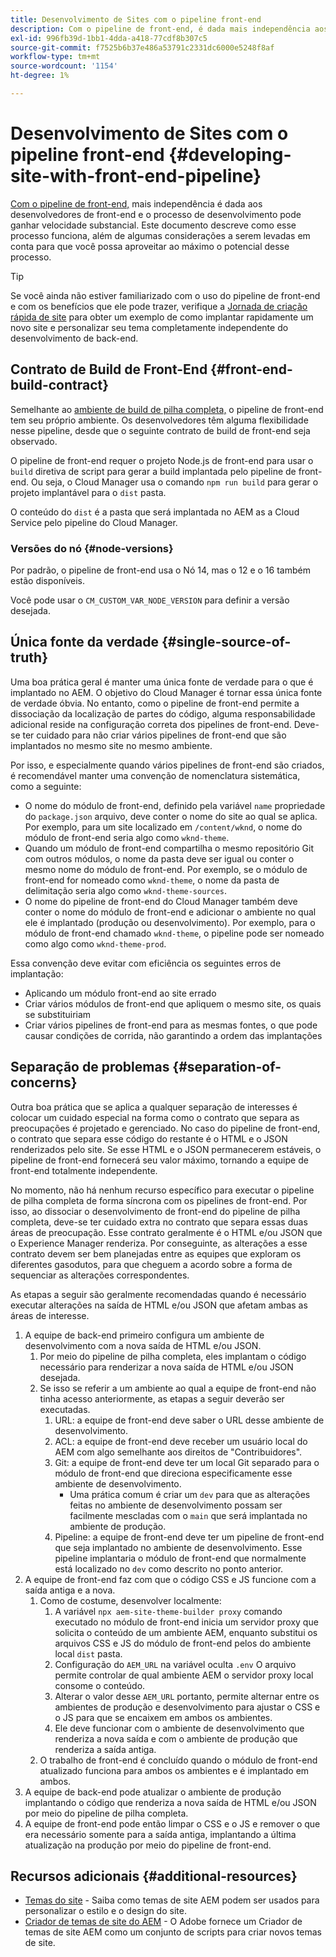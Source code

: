 ```yaml
---
title: Desenvolvimento de Sites com o pipeline front-end
description: Com o pipeline de front-end, é dada mais independência aos desenvolvedores de front-end e o processo de desenvolvimento pode ganhar velocidade substancial. Este documento descreve algumas considerações específicas do processo de build de front-end que devem ser fornecidas.
exl-id: 996fb39d-1bb1-4dda-a418-77cdf8b307c5
source-git-commit: f7525b6b37e486a53791c2331dc6000e5248f8af
workflow-type: tm+mt
source-wordcount: '1154'
ht-degree: 1%

---
```



# Desenvolvimento de Sites com o pipeline front-end {#developing-site-with-front-end-pipeline}

[Com o pipeline de front-end,](/help/implementing/cloud-manager/configuring-pipelines/introduction-ci-cd-pipelines.md#front-end) mais independência é dada aos desenvolvedores de front-end e o processo de desenvolvimento pode ganhar velocidade substancial. Este documento descreve como esse processo funciona, além de algumas considerações a serem levadas em conta para que você possa aproveitar ao máximo o potencial desse processo.

>[!TIP]
>
>Se você ainda não estiver familiarizado com o uso do pipeline de front-end e com os benefícios que ele pode trazer, verifique a [Jornada de criação rápida de site](/help/journey-sites/quick-site/overview.md) para obter um exemplo de como implantar rapidamente um novo site e personalizar seu tema completamente independente do desenvolvimento de back-end.

## Contrato de Build de Front-End {#front-end-build-contract}

Semelhante ao [ambiente de build de pilha completa,](/help/implementing/cloud-manager/getting-access-to-aem-in-cloud/build-environment-details.md) o pipeline de front-end tem seu próprio ambiente. Os desenvolvedores têm alguma flexibilidade nesse pipeline, desde que o seguinte contrato de build de front-end seja observado.

O pipeline de front-end requer o projeto Node.js de front-end para usar o `build` diretiva de script para gerar a build implantada pelo pipeline de front-end. Ou seja, o Cloud Manager usa o comando `npm run build` para gerar o projeto implantável para o `dist` pasta.

O conteúdo do `dist` é a pasta que será implantada no AEM as a Cloud Service pelo pipeline do Cloud Manager.

### Versões do nó {#node-versions}

Por padrão, o pipeline de front-end usa o Nó 14, mas o 12 e o 16 também estão disponíveis.

Você pode usar o `CM_CUSTOM_VAR_NODE_VERSION` para definir a versão desejada.

## Única fonte da verdade {#single-source-of-truth}

Uma boa prática geral é manter uma única fonte de verdade para o que é implantado no AEM. O objetivo do Cloud Manager é tornar essa única fonte de verdade óbvia. No entanto, como o pipeline de front-end permite a dissociação da localização de partes do código, alguma responsabilidade adicional reside na configuração correta dos pipelines de front-end. Deve-se ter cuidado para não criar vários pipelines de front-end que são implantados no mesmo site no mesmo ambiente.

Por isso, e especialmente quando vários pipelines de front-end são criados, é recomendável manter uma convenção de nomenclatura sistemática, como a seguinte:

* O nome do módulo de front-end, definido pela variável `name` propriedade do `package.json` arquivo, deve conter o nome do site ao qual se aplica. Por exemplo, para um site localizado em `/content/wknd`, o nome do módulo de front-end seria algo como `wknd-theme`.
* Quando um módulo de front-end compartilha o mesmo repositório Git com outros módulos, o nome da pasta deve ser igual ou conter o mesmo nome do módulo de front-end. Por exemplo, se o módulo de front-end for nomeado como `wknd-theme`, o nome da pasta de delimitação seria algo como `wknd-theme-sources`.
* O nome do pipeline de front-end do Cloud Manager também deve conter o nome do módulo de front-end e adicionar o ambiente no qual ele é implantado (produção ou desenvolvimento). Por exemplo, para o módulo de front-end chamado `wknd-theme`, o pipeline pode ser nomeado como algo como `wknd-theme-prod`.

Essa convenção deve evitar com eficiência os seguintes erros de implantação:

* Aplicando um módulo front-end ao site errado
* Criar vários módulos de front-end que apliquem o mesmo site, os quais se substituiriam
* Criar vários pipelines de front-end para as mesmas fontes, o que pode causar condições de corrida, não garantindo a ordem das implantações

## Separação de problemas {#separation-of-concerns}

Outra boa prática que se aplica a qualquer separação de interesses é colocar um cuidado especial na forma como o contrato que separa as preocupações é projetado e gerenciado. No caso do pipeline de front-end, o contrato que separa esse código do restante é o HTML e o JSON renderizados pelo site. Se esse HTML e o JSON permanecerem estáveis, o pipeline de front-end fornecerá seu valor máximo, tornando a equipe de front-end totalmente independente.

No momento, não há nenhum recurso específico para executar o pipeline de pilha completa de forma síncrona com os pipelines de front-end. Por isso, ao dissociar o desenvolvimento de front-end do pipeline de pilha completa, deve-se ter cuidado extra no contrato que separa essas duas áreas de preocupação. Esse contrato geralmente é o HTML e/ou JSON que o Experience Manager renderiza. Por conseguinte, as alterações a esse contrato devem ser bem planejadas entre as equipes que exploram os diferentes gasodutos, para que cheguem a acordo sobre a forma de sequenciar as alterações correspondentes.

As etapas a seguir são geralmente recomendadas quando é necessário executar alterações na saída de HTML e/ou JSON que afetam ambas as áreas de interesse.

1. A equipe de back-end primeiro configura um ambiente de desenvolvimento com a nova saída de HTML e/ou JSON.
   1. Por meio do pipeline de pilha completa, eles implantam o código necessário para renderizar a nova saída de HTML e/ou JSON desejada.
   1. Se isso se referir a um ambiente ao qual a equipe de front-end não tinha acesso anteriormente, as etapas a seguir deverão ser executadas.
      1. URL: a equipe de front-end deve saber o URL desse ambiente de desenvolvimento.
      1. ACL: a equipe de front-end deve receber um usuário local do AEM com algo semelhante aos direitos de &quot;Contribuidores&quot;.
      1. Git: a equipe de front-end deve ter um local Git separado para o módulo de front-end que direciona especificamente esse ambiente de desenvolvimento.
         * Uma prática comum é criar um `dev` para que as alterações feitas no ambiente de desenvolvimento possam ser facilmente mescladas com o `main` que será implantada no ambiente de produção.
      1. Pipeline: a equipe de front-end deve ter um pipeline de front-end que seja implantado no ambiente de desenvolvimento. Esse pipeline implantaria o módulo de front-end que normalmente está localizado no `dev` como descrito no ponto anterior.
1. A equipe de front-end faz com que o código CSS e JS funcione com a saída antiga e a nova.
   1. Como de costume, desenvolver localmente:
      1. A variável `npx aem-site-theme-builder proxy` comando executado no módulo de front-end inicia um servidor proxy que solicita o conteúdo de um ambiente AEM, enquanto substitui os arquivos CSS e JS do módulo de front-end pelos do ambiente local `dist` pasta.
      1. Configuração do `AEM_URL` na variável oculta `.env` O arquivo permite controlar de qual ambiente AEM o servidor proxy local consome o conteúdo.
      1. Alterar o valor desse `AEM_URL` portanto, permite alternar entre os ambientes de produção e desenvolvimento para ajustar o CSS e o JS para que se encaixem em ambos os ambientes.
      1. Ele deve funcionar com o ambiente de desenvolvimento que renderiza a nova saída e com o ambiente de produção que renderiza a saída antiga.
   1. O trabalho de front-end é concluído quando o módulo de front-end atualizado funciona para ambos os ambientes e é implantado em ambos.
1. A equipe de back-end pode atualizar o ambiente de produção implantando o código que renderiza a nova saída de HTML e/ou JSON por meio do pipeline de pilha completa.
1. A equipe de front-end pode então limpar o CSS e o JS e remover o que era necessário somente para a saída antiga, implantando a última atualização na produção por meio do pipeline de front-end.

## Recursos adicionais {#additional-resources}

* [Temas do site](/help/sites-cloud/administering/site-creation/site-themes.md) - Saiba como temas de site AEM podem ser usados para personalizar o estilo e o design do site.
* [Criador de temas de site do AEM](https://github.com/adobe/aem-site-theme-builder) - O Adobe fornece um Criador de temas de site AEM como um conjunto de scripts para criar novos temas de site.
